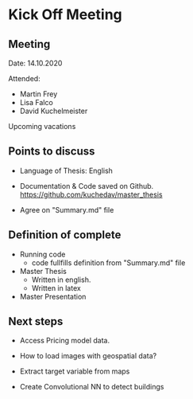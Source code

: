 # Kick Off Meeting

## Meeting

Date: 14.10.2020

Attended:

- Martin Frey
- Lisa Falco
- David Kuchelmeister

Upcoming vacations



## Points to discuss

- Language of Thesis: English

- Documentation & Code saved on Github. https://github.com/kuchedav/master_thesis

- Agree on "Summary.md" file

## Definition of complete

- Running code
	- code fullfills definition from "Summary.md" file
- Master Thesis
	- Written in english.
	- Written in latex
- Master Presentation

## Next steps

- Access Pricing model data.

- How to load images with geospatial data?

- Extract target variable from maps

- Create Convolutional NN to detect buildings
